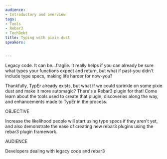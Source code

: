 ```yaml
---
audience:
- Introductory and overview
tags:
- Tools
- Rebar3
- TechDebt
title: Typing with pixie dust
speakers:


---
```

Legacy code. It can be...fragile. It really helps if you can already be sure what types your functions expect and return, but what if past-you didn't include type specs, making life harder for now-you?  
  
Thankfully, TypEr already exists, but what if we could sprinkle on some pixie dust and make it more automagic? There's a Rebar3 plugin for that! Come learn about the tools used to create that plugin, discoveries along the way, and enhancements made to TypEr in the process.

OBJECTIVE

Increase the likelihood people will start using type specs if they aren't yet, and also demonstrate the ease of creating new rebar3 plugins using the rebar3 plugin framework.

AUDIENCE

Developers dealing with legacy code and rebar3